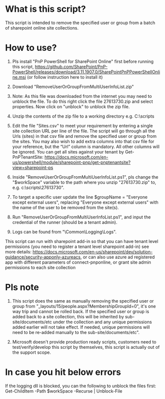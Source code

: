 # What is this script? 

This script is intended to remove the specified user or group from a batch of sharepoint online site collections. 

# How to use? 

1. Pls install "PnP PowerShell for SharePoint Online" first before running this script, https://github.com/SharePoint/PnP-PowerShell/releases/download/3.11.1907.0/SharePointPnPPowerShellOnline.msi (or follow instruction here to install it) 

2. Download "RemoveUserOrGroupFromMultiUserInfoList.zip" 

3. Note: As this file was downloaded from the internet you may need to unblock the file. To do this right click the file 27613730.zip and select properties. Now click on "unblock" to unblock the zip file. 

4. Unzip the contents of the zip file to a working directory e.g. C:\scripts

5. Edit the file "Sites.csv" to meet your requirement by entering a single site collection URL per line of the file. The script will go through all the Urls (sites) in that csv file and remove the specified user or group from the sites. You may also wish to add extra columns into that csv file for your reference, but the “Url” column is mandatory. All other columns will be ignored. You can get all sites against your tenant by Get-PnPTenantSite: https://docs.microsoft.com/en-us/powershell/module/sharepoint-pnp/get-pnptenantsite?view=sharepoint-ps

6. Inside "RemoveUserOrGroupFromMultiUserInfoList.ps1", pls change the "$workSpace" variable to the path where you unzip "27613730.zip" to, e.g. c:\scripts\27613730". 

7. To target a specific user update the line $groupName = "Everyone except external users", replacing "Everyone except external users" with the name of the user to be removed from the site(s).

8. Run "RemoveUserOrGroupFromMultiUserInfoList.ps1", and input the credential of the runner (should be a tenant admin). 

9. Logs can be found from "\Common\Logging\Logs". 

This script can run with sharepoint add-in so that you can have tenant level permissions (you need to register a tenant level sharepoint add-in) see more details: https://docs.microsoft.com/en-us/sharepoint/dev/solution-guidance/security-apponly-azureacs, or can also use azure ad registered app with different parameters of connect-pnponline, or grant site admin permissions to each site collection 

# Pls note 

1. This script does the same as manually removing the specified user or group from "_layouts/15/people.aspx?MembershipGroupId=0", it's one way trip and cannot be rolled back. If the specified user or group is added back to a site collection, this will be inherited by sub-site/documents/etc under the collection and any unique permissions added earlier will not take effect. If needed, unique permissions will need to be re-added manually to the sub-site/documents/etc". 

2. Microsoft doesn't provide production ready scripts, customers need to test/verify/develop this script by themselves, this script is actually out of the support scope. 

# In case you hit below errors 

If the logging dll is blocked, you can the following to unblock the files first: Get-ChildItem -Path $workSpace -Recurse | Unblock-File
